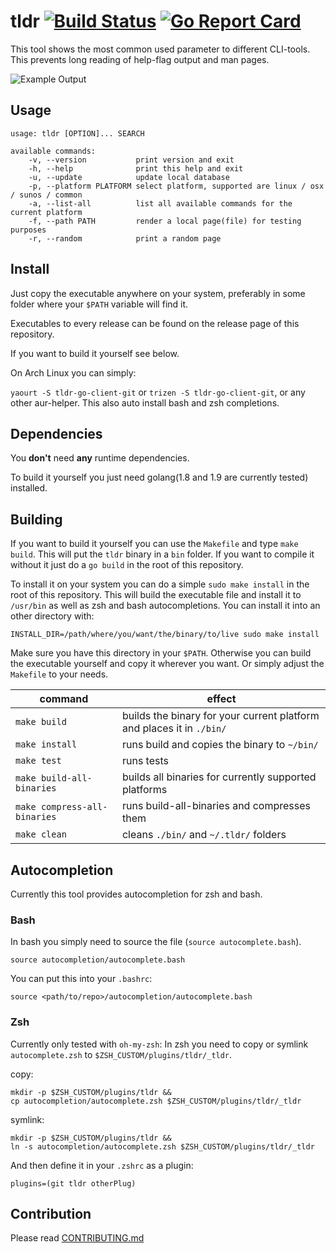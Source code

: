# tldr [![Build Status](https://travis-ci.org/mstruebing/tldr.svg?branch=master)](https://travis-ci.org/mstruebing/tldr) [![Go Report Card](https://goreportcard.com/badge/github.com/mstruebing/tldr-go-client)](https://goreportcard.com/report/github.com/mstruebing/tldr-go-client)

This tool shows the most common used parameter to different CLI-tools.
This prevents long reading of help-flag output and man pages.

![Example Output](https://raw.githubusercontent.com/mstruebing/tldr/master/docs/example.png "Example Output")


## Usage

```
usage: tldr [OPTION]... SEARCH

available commands:
    -v, --version           print version and exit
    -h, --help              print this help and exit
    -u, --update            update local database
    -p, --platform PLATFORM select platform, supported are linux / osx / sunos / common
    -a, --list-all          list all available commands for the current platform
    -f, --path PATH			render a local page(file) for testing purposes
    -r, --random			print a random page
```

## Install

Just copy the executable anywhere on your system, preferably in some folder where 
your `$PATH` variable will find it.

Executables to every release can be found on the release page of this repository.

If you want to build it yourself see below.

On Arch Linux you can simply:

`yaourt -S tldr-go-client-git` or `trizen -S tldr-go-client-git`, or any other aur-helper.
This also auto install bash and zsh completions.

## Dependencies

You __don't__ need __any__ runtime dependencies.

To build it yourself you just need golang(1.8 and 1.9 are currently tested) installed.

## Building

If you want to build it yourself you can use the `Makefile` and type `make build`.
This will put the `tldr` binary in a `bin` folder.
If you want to compile it without it just do a `go build` in the root of this repository.

To install it on your system you can do a simple `sudo make install` in the root of this repository.
This will build the executable file and install it to `/usr/bin` as well as zsh and bash autocompletions.
You can install it into an other directory with:

```
INSTALL_DIR=/path/where/you/want/the/binary/to/live sudo make install
```

Make sure you have this directory in your `$PATH`.
Otherwise you can build the executable yourself and copy it wherever you want. Or simply adjust the `Makefile` to your needs.


|command | effect|
|---|---|
|`make build` |builds the binary for your current platform and places it in `./bin/`|
|`make install` | runs build and copies the binary to `~/bin/`|
|`make test` | runs tests|
|`make build-all-binaries` | builds all binaries for currently supported platforms|
|`make compress-all-binaries` | runs build-all-binaries and compresses them|
|`make clean` | cleans `./bin/` and `~/.tldr/` folders|

## Autocompletion

Currently this tool provides autocompletion for zsh and bash.

### Bash
In bash you simply need to source the file (`source autocomplete.bash`).

```
source autocompletion/autocomplete.bash
```

You can put this into your `.bashrc`:

```
source <path/to/repo>/autocompletion/autocomplete.bash
```

### Zsh

Currently only tested with `oh-my-zsh`:
In zsh you need to copy or symlink `autocomplete.zsh` to `$ZSH_CUSTOM/plugins/tldr/_tldr`.

copy:
```
mkdir -p $ZSH_CUSTOM/plugins/tldr && 
cp autocompletion/autocomplete.zsh $ZSH_CUSTOM/plugins/tldr/_tldr
```

symlink:
```
mkdir -p $ZSH_CUSTOM/plugins/tldr && 
ln -s autocompletion/autocomplete.zsh $ZSH_CUSTOM/plugins/tldr/_tldr
```

And then define it in your `.zshrc` as a plugin:

```
plugins=(git tldr otherPlug)
```

## Contribution

Please read [CONTRIBUTING.md](https://github.com/mstruebing/tldr/tree/master/docs/CONTRIBUTING.md)
